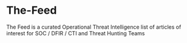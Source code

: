 # The-Feed
The Feed is a curated Operational Threat Intelligence list of articles of interest for SOC / DFIR / CTI and Threat Hunting Teams
